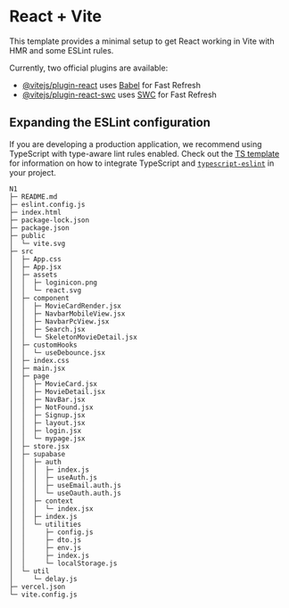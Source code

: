 # React + Vite

This template provides a minimal setup to get React working in Vite with HMR and some ESLint rules.

Currently, two official plugins are available:

- [@vitejs/plugin-react](https://github.com/vitejs/vite-plugin-react/blob/main/packages/plugin-react) uses [Babel](https://babeljs.io/) for Fast Refresh
- [@vitejs/plugin-react-swc](https://github.com/vitejs/vite-plugin-react/blob/main/packages/plugin-react-swc) uses [SWC](https://swc.rs/) for Fast Refresh

## Expanding the ESLint configuration

If you are developing a production application, we recommend using TypeScript with type-aware lint rules enabled. Check out the [TS template](https://github.com/vitejs/vite/tree/main/packages/create-vite/template-react-ts) for information on how to integrate TypeScript and [`typescript-eslint`](https://typescript-eslint.io) in your project.

```
N1
├─ README.md
├─ eslint.config.js
├─ index.html
├─ package-lock.json
├─ package.json
├─ public
│  └─ vite.svg
├─ src
│  ├─ App.css
│  ├─ App.jsx
│  ├─ assets
│  │  ├─ loginicon.png
│  │  └─ react.svg
│  ├─ component
│  │  ├─ MovieCardRender.jsx
│  │  ├─ NavbarMobileView.jsx
│  │  ├─ NavbarPcView.jsx
│  │  ├─ Search.jsx
│  │  └─ SkeletonMovieDetail.jsx
│  ├─ customHooks
│  │  └─ useDebounce.jsx
│  ├─ index.css
│  ├─ main.jsx
│  ├─ page
│  │  ├─ MovieCard.jsx
│  │  ├─ MovieDetail.jsx
│  │  ├─ NavBar.jsx
│  │  ├─ NotFound.jsx
│  │  ├─ Signup.jsx
│  │  ├─ layout.jsx
│  │  ├─ login.jsx
│  │  └─ mypage.jsx
│  ├─ store.jsx
│  ├─ supabase
│  │  ├─ auth
│  │  │  ├─ index.js
│  │  │  ├─ useAuth.js
│  │  │  ├─ useEmail.auth.js
│  │  │  └─ useOauth.auth.js
│  │  ├─ context
│  │  │  └─ index.jsx
│  │  ├─ index.js
│  │  └─ utilities
│  │     ├─ config.js
│  │     ├─ dto.js
│  │     ├─ env.js
│  │     ├─ index.js
│  │     └─ localStorage.js
│  └─ util
│     └─ delay.js
├─ vercel.json
└─ vite.config.js

```
